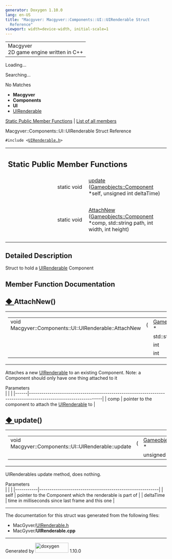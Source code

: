 ```yaml
---
generator: Doxygen 1.10.0
lang: en-US
title: "Macgyver: Macgyver::Components::UI::UIRenderable Struct
  Reference"
viewport: width=device-width, initial-scale=1
---
```


<div id="top">

<div id="titlearea">

<table data-cellspacing="0" data-cellpadding="0">
<colgroup>
<col style="width: 100%" />
</colgroup>
<tbody>
<tr id="projectrow" class="odd">
<td id="projectalign"><div id="projectname">
Macgyver
</div>
<div id="projectbrief">
2D game engine written in C++
</div></td>
</tr>
</tbody>
</table>

</div>

<div id="main-nav">

</div>

<div id="MSearchSelectWindow"
onmouseover="return searchBox.OnSearchSelectShow()"
onmouseout="return searchBox.OnSearchSelectHide()"
onkeydown="return searchBox.OnSearchSelectKey(event)">

</div>

<div id="MSearchResultsWindow">

<div id="MSearchResults">

<div class="SRPage">

<div id="SRIndex">

<div id="SRResults">

</div>

<div id="Loading" class="SRStatus">

Loading...

</div>

<div id="Searching" class="SRStatus">

Searching...

</div>

<div id="NoMatches" class="SRStatus">

No Matches

</div>

</div>

</div>

</div>

</div>

<div id="nav-path" class="navpath">

- **Macgyver**
- **Components**
- **UI**
- <a href="struct_macgyver_1_1_components_1_1_u_i_1_1_u_i_renderable.html"
  class="el">UIRenderable</a>

</div>

</div>

<div class="header">

<div class="summary">

[Static Public Member Functions](#pub-static-methods) \| [List of all
members](struct_macgyver_1_1_components_1_1_u_i_1_1_u_i_renderable-members.html)

</div>

<div class="headertitle">

<div class="title">

Macgyver::Components::UI::UIRenderable Struct Reference

</div>

</div>

</div>

<div class="contents">

`#include <`<a href="_u_i_renderable_8h_source.html"
class="el"><code>UIRenderable.h</code></a>`>`

<table class="memberdecls">
<colgroup>
<col style="width: 50%" />
<col style="width: 50%" />
</colgroup>
<tbody>
<tr class="odd heading">
<td colspan="2"><h2 id="static-public-member-functions"
class="groupheader"><span id="pub-static-methods"></span> Static Public
Member Functions</h2></td>
</tr>
<tr id="r_a6c03210b80e09818645d2e7f359aabc7"
class="even memitem:a6c03210b80e09818645d2e7f359aabc7">
<td class="memItemLeft" style="text-align: right;"
data-valign="top">static void </td>
<td class="memItemRight" data-valign="bottom"><a
href="#a6c03210b80e09818645d2e7f359aabc7" class="el">update</a> (<a
href="class_macgyver_1_1_gameobjects_1_1_component.html"
class="el">Gameobjects::Component</a> *self, unsigned int
deltaTime)</td>
</tr>
<tr class="odd separator:a6c03210b80e09818645d2e7f359aabc7">
<td colspan="2" class="memSeparator"> </td>
</tr>
<tr id="r_a264b93edb5a47d3adf36958ac21be68b"
class="even memitem:a264b93edb5a47d3adf36958ac21be68b">
<td class="memItemLeft" style="text-align: right;"
data-valign="top">static void </td>
<td class="memItemRight" data-valign="bottom"><a
href="#a264b93edb5a47d3adf36958ac21be68b" class="el">AttachNew</a> (<a
href="class_macgyver_1_1_gameobjects_1_1_component.html"
class="el">Gameobjects::Component</a> *comp, std::string path, int
width, int height)</td>
</tr>
<tr class="odd separator:a264b93edb5a47d3adf36958ac21be68b">
<td colspan="2" class="memSeparator"> </td>
</tr>
</tbody>
</table>

<span id="details"></span>

## Detailed Description

<div class="textblock">

Struct to hold a
<a href="struct_macgyver_1_1_components_1_1_u_i_1_1_u_i_renderable.html"
class="el">UIRenderable</a> Component

</div>

## Member Function Documentation

<span id="a264b93edb5a47d3adf36958ac21be68b"></span>

## <span class="permalink">[◆ ](#a264b93edb5a47d3adf36958ac21be68b)</span>AttachNew()

<div class="memitem">

<div class="memproto">

<table class="mlabels">
<colgroup>
<col style="width: 50%" />
<col style="width: 50%" />
</colgroup>
<tbody>
<tr class="odd">
<td class="mlabels-left"><table class="memname">
<tbody>
<tr class="odd">
<td class="memname">void
Macgyver::Components::UI::UIRenderable::AttachNew</td>
<td>(</td>
<td class="paramtype"><a
href="class_macgyver_1_1_gameobjects_1_1_component.html"
class="el">Gameobjects::Component</a> *</td>
<td class="paramname"><span class="paramname"><em>comp</em>,
</span></td>
</tr>
<tr class="even">
<td class="paramkey"></td>
<td></td>
<td class="paramtype">std::string</td>
<td class="paramname"><span class="paramname"><em>path</em>,
</span></td>
</tr>
<tr class="odd">
<td class="paramkey"></td>
<td></td>
<td class="paramtype">int</td>
<td class="paramname"><span class="paramname"><em>width</em>,
</span></td>
</tr>
<tr class="even">
<td class="paramkey"></td>
<td></td>
<td class="paramtype">int</td>
<td class="paramname"><span
class="paramname"><em>height</em></span> )</td>
</tr>
</tbody>
</table></td>
<td class="mlabels-right"><span class="mlabels"><span
class="mlabel">static</span></span></td>
</tr>
</tbody>
</table>

</div>

<div class="memdoc">

Attaches a new
<a href="struct_macgyver_1_1_components_1_1_u_i_1_1_u_i_renderable.html"
class="el">UIRenderable</a> to an existing Component. Note: a Component
should only have one thing attached to it

Parameters  
|      |                                                                                                                 |
|------|-----------------------------------------------------------------------------------------------------------------|
| comp | pointer to the component to attach the <a href="struct_macgyver_1_1_components_1_1_u_i_1_1_u_i_renderable.html" 
        class="el">UIRenderable</a> to                                                                                   |

</div>

</div>

<span id="a6c03210b80e09818645d2e7f359aabc7"></span>

## <span class="permalink">[◆ ](#a6c03210b80e09818645d2e7f359aabc7)</span>update()

<div class="memitem">

<div class="memproto">

<table class="mlabels">
<colgroup>
<col style="width: 50%" />
<col style="width: 50%" />
</colgroup>
<tbody>
<tr class="odd">
<td class="mlabels-left"><table class="memname">
<tbody>
<tr class="odd">
<td class="memname">void
Macgyver::Components::UI::UIRenderable::update</td>
<td>(</td>
<td class="paramtype"><a
href="class_macgyver_1_1_gameobjects_1_1_component.html"
class="el">Gameobjects::Component</a> *</td>
<td class="paramname"><span class="paramname"><em>self</em>,
</span></td>
</tr>
<tr class="even">
<td class="paramkey"></td>
<td></td>
<td class="paramtype">unsigned int</td>
<td class="paramname"><span
class="paramname"><em>deltaTime</em></span> )</td>
</tr>
</tbody>
</table></td>
<td class="mlabels-right"><span class="mlabels"><span
class="mlabel">static</span></span></td>
</tr>
</tbody>
</table>

</div>

<div class="memdoc">

UIRenderables update method, does nothing.

Parameters  
|           |                                                          |
|-----------|----------------------------------------------------------|
| self      | pointer to the Component which the renderable is part of |
| deltaTime | time in milliseconds since last frame and this one       |

</div>

</div>

------------------------------------------------------------------------

The documentation for this struct was generated from the following
files:

- MacGyver/<a href="_u_i_renderable_8h_source.html" class="el">UIRenderable.h</a>
- MacGyver/**UIRenderable.cpp**

</div>

------------------------------------------------------------------------

<span class="small">Generated
by [<img src="doxygen.svg" class="footer" width="104" height="31"
alt="doxygen" />](https://www.doxygen.org/index.html) 1.10.0</span>
